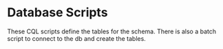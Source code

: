 # Database Scripts

These CQL scripts define the tables for the schema. There is also a batch script to connect to the db and create the tables.
